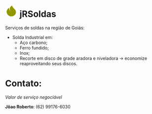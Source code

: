 # <img width="40" src="jrSoldasLogo.svg"> **jRSoldas**

Serviços de soldas na região de Goiás:

- Solda Industrial em:
    * Aço carbono;
    * Ferro fundido;
    * Inox;
    * Recorte em disco de grade aradora e niveladora  -> economize reaproveitando seus discos.


# **Contato:**

_Valor de serviço negociável_ 

**Jõao Roberto**: (62) 99176-6030
